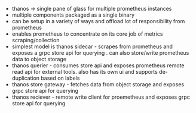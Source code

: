 * thanos -> single pane of glass for multiple prometheus instances
* multiple components packaged as a single binary
* can be setup in a variety of ways and offload lot of responsibility from prometheus
* enables prometheus to concentrate on its core job of metrics scraping/collection
* simplest model is thanos sidecar - scrapes from prometheus and exposes a grpc store api for querying . can also store/write prometheus data to object storage
* thanos querier - consumes store api and exposes prometheus remote read api for external tools. also has its own ui and supports de-duplication based on labels
* thanos store gateway - fetches data from object storage and exposes grpc store api for querying
* thanos reciever - remote write client for proemetheus and exposes grpc store api for querying

